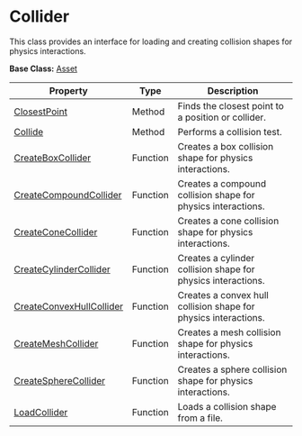 # Collider

This class provides an interface for loading and creating collision shapes for physics interactions.

**Base Class:** [Asset](CPP_Asset.md)

| Property | Type | Description |
| ----- | ----- | ----- |
| [ClosestPoint](API_Collider_ClosestPoint_FP.md) | Method | Finds the closest point to a position or collider. |
| [Collide](API_Collider_Collide_FP.md) | Method | Performs a collision test. |
| [CreateBoxCollider](CPP_CreateCollisionBox_32f.md) | Function | Creates a box collision shape for physics interactions. |
| [CreateCompoundCollider](CPP_CreateCollisionCompound.md) | Function | Creates a compound collision shape for physics interactions. |
| [CreateConeCollider](CPP_CreateCollisionCone_32f.md) | Function | Creates a cone collision shape for physics interactions. |
| [CreateCylinderCollider](CPP_CreateCollisionCylinder_32f.md) | Function | Creates a cylinder collision shape for physics interactions. |
| [CreateConvexHullCollider](CPP_CreateCollisionConvexHull.md) | Function | Creates a convex hull collision shape for physics interactions. |
| [CreateMeshCollider](CPP_CreateCollisionMesh.md) | Function | Creates a mesh collision shape for physics interactions. |
| [CreateSphereCollider](CPP_CreateCollisionSphere_32f.md) | Function | Creates a sphere collision shape for physics interactions. |
| [LoadCollider](CPP_LoadCollision.md) | Function | Loads a collision shape from a file. |
